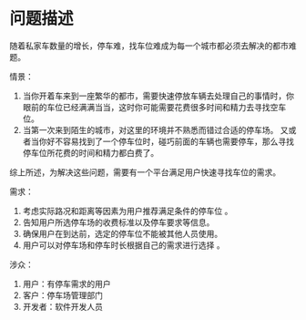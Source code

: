 # 问题描述

随着私家车数量的增长，停车难，找车位难成为每⼀个城市都必须去解决的都市难题。 <br/>

情景：

1. 当你开着车来到⼀座繁华的都市，需要快速停放车辆去处理⾃⼰的事情时，你眼前的车位已经满满当当，这时你可能需要花费很多时间和精⼒去寻找空车位。 
2. 当第⼀次来到陌⽣的城市，对这⾥的环境并不熟悉⽽错过合适的停车场。 又或者当你好不容易找到了⼀个停车位时，碰巧前⾯的车辆也需要停车，那么寻找停车位所花费的时间和精⼒都⽩费了。<br/>

综上所述，为解决这些问题，需要有⼀个平台满⾜⽤户快速寻找车位的需求。 <br/>

需求：  

1. 考虑实际路况和距离等因素为⽤户推荐满⾜条件的停车位 。
2. 告知⽤户所选停车场的收费标准以及停车要求等信息。
3. 确保⽤户在到达前，选定的停车位不能被其他⼈员使⽤。
4. ⽤户可以对停车场和停车时长根据⾃⼰的需求进⾏选择 。<br/>

涉众：

1. ⽤户：有停车需求的⽤户
2. 客户：停车场管理部门
3. 开发者：软件开发⼈员
